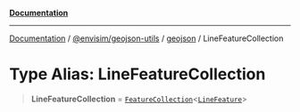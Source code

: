 [**Documentation**](../../../../README.md)

---

[Documentation](../../../../README.md) / [@envisim/geojson-utils](../../README.md) / [geojson](../README.md) / LineFeatureCollection

# Type Alias: LineFeatureCollection

> **LineFeatureCollection** = [`FeatureCollection`](FeatureCollection.md)\<[`LineFeature`](LineFeature.md)\>
